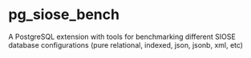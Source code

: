# pg_siose_bench
A PostgreSQL extension with tools for benchmarking different SIOSE database configurations (pure relational, indexed, json, jsonb, xml, etc)

